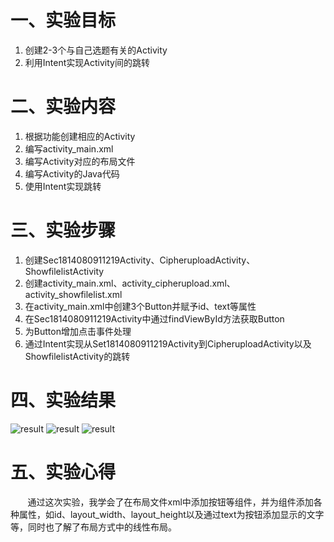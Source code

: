 # 一、实验目标  

1. 创建2-3个与自己选题有关的Activity
2. 利用Intent实现Activity间的跳转

# 二、实验内容

1. 根据功能创建相应的Activity
2. 编写activity_main.xml
3. 编写Activity对应的布局文件
4. 编写Activity的Java代码
5. 使用Intent实现跳转

# 三、实验步骤

1. 创建Sec1814080911219Activity、CipheruploadActivity、ShowfilelistActivity
2. 创建activity_main.xml、activity_cipherupload.xml、activity_showfilelist.xml
3. 在activity_main.xml中创建3个Button并赋予id、text等属性  
4. 在Sec1814080911219Activity中通过findViewById方法获取Button
5. 为Button增加点击事件处理
6. 通过Intent实现从Set1814080911219Activity到CipheruploadActivity以及ShowfilelistActivity的跳转

# 四、实验结果
![result](https://raw.githubusercontent.com/CGB588/android-labs-2020/master/students/sec1814080911219/lab2-1.PNG)
![result](https://raw.githubusercontent.com/CGB588/android-labs-2020/master/students/sec1814080911219/lab2-2.PNG)
![result](https://raw.githubusercontent.com/CGB588/android-labs-2020/master/students/sec1814080911219/lab2-3.PNG)
# 五、实验心得

&#160; &#160; &#160; &#160;通过这次实验，我学会了在布局文件xml中添加按钮等组件，并为组件添加各种属性，如id、layout_width、layout_height以及通过text为按钮添加显示的文字等，同时也了解了布局方式中的线性布局。
